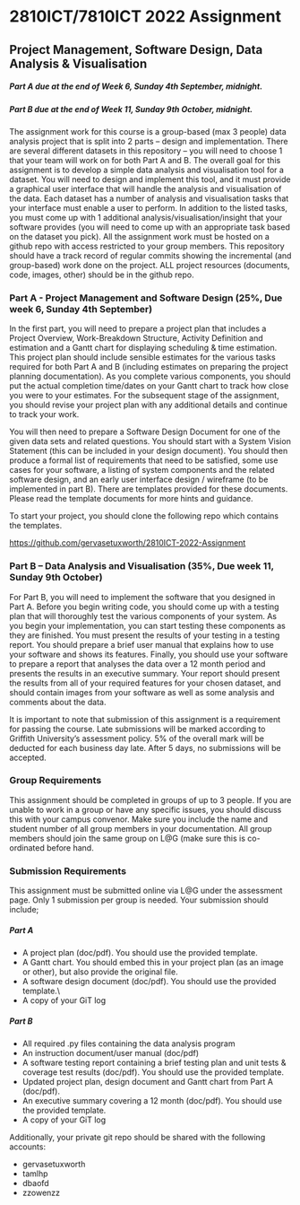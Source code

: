 # 2810ICT/7810ICT 2022 Assignment
## Project Management, Software Design, Data Analysis & Visualisation

##### Part A due at the end of Week 6, Sunday 4th September, midnight.
##### Part B due at the end of Week 11, Sunday 9th October, midnight.

The assignment work for this course is a group-based (max 3 people) data analysis project that is split into 2 parts – design and implementation. There are several different datasets in this repository – you will need to choose 1 that your team will work on for both Part A and B. The overall goal for this assignment is to develop a simple data analysis and visualisation tool for a dataset. You will need to design and implement this tool, and it must provide a graphical user interface that will handle the analysis and visualisation of the data. Each dataset has a number of analysis and visualisation tasks that your interface must enable a user to perform. In addition to the listed tasks, you must come up with 1 additional analysis/visualisation/insight that your software provides (you will need to come up with an appropriate task based on the dataset you pick). All the assignment work must be hosted on a github repo with access restricted to your group members. This repository should have a track record of regular commits showing the incremental (and group-based) work done on the project. ALL project resources (documents, code, images, other) should be in the github repo.

### Part A - Project Management and Software Design (25%, Due week 6, Sunday 4th September)

In the first part, you will need to prepare a project plan that includes a Project Overview, Work-Breakdown Structure, Activity Definition and estimation and a Gantt chart for displaying scheduling & time estimation. This project plan should include sensible estimates for the various tasks required for both Part A and B (including estimates on preparing the project planning documentation). As you complete various components, you should put the actual completion time/dates on your Gantt chart to track how close you were to your estimates. For the subsequent stage of the assignment, you should revise your project plan with any additional details and continue to track your work.

You will then need to prepare a Software Design Document for one of the given data sets and related questions. You should start with a System Vision Statement (this can be included in your design document). You should then produce a formal list of requirements that need to be satisfied, some use cases for your software, a listing of system components and the related software design, and an early user interface design / wireframe (to be implemented in part B). There are templates provided for these documents. Please read the template documents for more hints and guidance.

To start your project, you should clone the following repo which contains the templates. 

https://github.com/gervasetuxworth/2810ICT-2022-Assignment

### Part B – Data Analysis and Visualisation (35%, Due week 11, Sunday 9th October)

For Part B, you will need to implement the software that you designed in Part A. Before you begin writing code, you should come up with a testing plan that will thoroughly test the various components of your system. As you begin your implementation, you can start testing these components as they are finished. You must present the results of your testing in a testing report. You should prepare a brief user manual that explains how to use your software and shows its features. Finally, you should use your software to prepare a report that analyses the data over a 12 month period and presents the results in an executive summary. Your report should present the results from all of your required features for your chosen dataset, and should contain images from your software as well as some analysis and comments about the data.

It is important to note that submission of this assignment is a requirement for passing the course. Late submissions will be marked according to Griffith University’s assessment policy. 5% of the overall mark will be deducted for each business day late. After 5 days, no submissions will be accepted.

### Group Requirements

This assignment should be completed in groups of up to 3 people. If you are unable to work in a group or have any specific issues, you should discuss this with your campus convenor. Make sure you include the name and student number of all group members in your documentation. All group members should join the same group on L@G (make sure this is co-ordinated before hand.

### Submission Requirements

This assignment must be submitted online via L@G under the assessment page. Only 1 submission per group is needed. Your submission should include;

##### Part A
-	A project plan (doc/pdf). You should use the provided template.
-	A Gantt chart. You should embed this in your project plan (as an image or other), but also provide the original file.
-	A software design document (doc/pdf). You should use the provided template.\
- A copy of your GiT log

##### Part B
-	All required .py files containing the data analysis program
-	An instruction document/user manual (doc/pdf)
-	A software testing report containing a brief testing plan and unit tests & coverage test results (doc/pdf). You should use the provided template.
-	Updated project plan, design document and Gantt chart from Part A (doc/pdf).
-	An executive summary covering a 12 month (doc/pdf). You should use the provided template.
-	A copy of your GiT log

Additionally, your private git repo should be shared with the following accounts:
- gervasetuxworth
- tamlhp
- dbaofd
- zzowenzz





